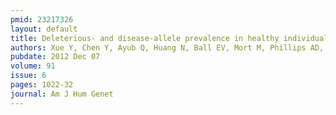```yaml
---
pmid: 23217326
layout: default
title: Deleterious- and disease-allele prevalence in healthy individuals&#58; insights from current predictions, mutation databases, and population-scale resequencing.
authors: Xue Y, Chen Y, Ayub Q, Huang N, Ball EV, Mort M, Phillips AD, Shaw K, Stenson PD, Cooper DN, Tyler-Smith C, 1000 Genomes Project Consortium
pubdate: 2012 Dec 07
volume: 91
issue: 6
pages: 1022-32
journal: Am J Hum Genet
---
```

